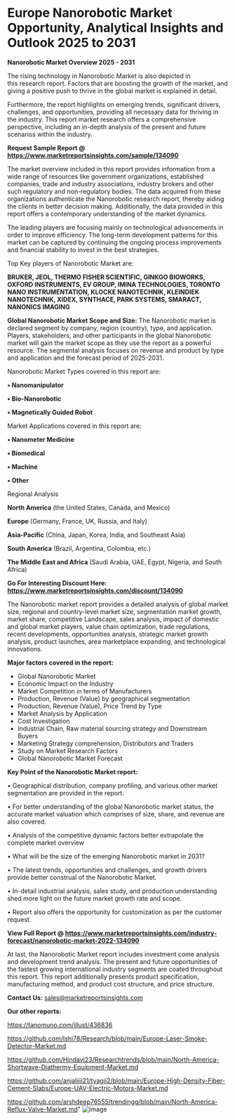# Europe Nanorobotic Market Opportunity, Analytical Insights and Outlook 2025 to 2031

<Strong> Nanorobotic Market Overview 2025 - 2031</strong>

The rising technology in Nanorobotic Market is also depicted in this research report. Factors that are boosting the growth of the market, and giving a positive push to thrive in the global market is explained in detail.

Furthermore, the report highlights on emerging trends, significant drivers, challenges, and opportunities, providing all necessary data for thriving in the industry. This report market research offers a comprehensive perspective, including an in-depth analysis of the present and future scenarios within the industry.

<strong>Request Sample Report @ <a href=https://www.marketreportsinsights.com/sample/134090>https://www.marketreportsinsights.com/sample/134090</a></strong>

The market overview included in this report provides information from a wide range of resources like government organizations, established companies, trade and industry associations, industry brokers and other such regulatory and non-regulatory bodies. The data acquired from these organizations authenticate the Nanorobotic research report, thereby aiding the clients in better decision making. Additionally, the data provided in this report offers a contemporary understanding of the market dynamics.

The leading players are focusing mainly on technological advancements in order to improve efficiency. The long-term development patterns for this market can be captured by continuing the ongoing process improvements and financial stability to invest in the best strategies.

Top Key players of Nanorobotic Market are:

<strong>BRUKER, JEOL, THERMO FISHER SCIENTIFIC, GINKGO BIOWORKS, OXFORD INSTRUMENTS, EV GROUP, IMINA TECHNOLOGIES, TORONTO NANO INSTRUMENTATION, KLOCKE NANOTECHNIK, KLEINDIEK NANOTECHNIK, XIDEX, SYNTHACE, PARK SYSTEMS, SMARACT, NANONICS IMAGING</strong>

<strong><b>Global Nanorobotic Market Scope and Size:</b></strong>
The Nanorobotic market is declared segment by company, region (country), type, and application. Players, stakeholders, and other participants in the global Nanorobotic market will gain the market scope as they use the report as a powerful resource. The segmental analysis focuses on revenue and product by type and application and the forecast period of 2025-2031.

Nanorobotic Market Types covered in this report are:

<strong>• Nanomanipulator

• Bio-Nanorobotic

• Magnetically Guided Robot</strong>

Market Applications covered in this report are:

<strong>• Nanometer Medicine

• Biomedical

• Machine

• Other</strong> 

Regional Analysis

<strong>North America</strong> (the United States, Canada, and Mexico)

<strong>Europe</strong> (Germany, France, UK, Russia, and Italy)

<strong>Asia-Pacific</strong> (China, Japan, Korea, India, and Southeast Asia)

<strong>South America</strong> (Brazil, Argentina, Colombia, etc.)

<strong>The Middle East and Africa</strong> (Saudi Arabia, UAE, Egypt, Nigeria, and South Africa)

<strong>Go For Interesting Discount Here: <a href=https://www.marketreportsinsights.com/discount/134090>https://www.marketreportsinsights.com/discount/134090</a></strong>

The Nanorobotic market report provides a detailed analysis of global market size, regional and country-level market size, segmentation market growth, market share, competitive Landscape, sales analysis, impact of domestic and global market players, value chain optimization, trade regulations, recent developments, opportunities analysis, strategic market growth analysis, product launches, area marketplace expanding, and technological innovations.

<strong><b>Major factors covered in the report:</b></strong>
<ul>
  <li>Global Nanorobotic Market </li>
  <li>Economic Impact on the Industry</li>
  <li>Market Competition in terms of Manufacturers</li>
  <li>Production, Revenue (Value) by geographical segmentation</li>
  <li>Production, Revenue (Value), Price Trend by Type</li>
  <li>Market Analysis by Application</li>
  <li>Cost Investigation</li>
  <li>Industrial Chain, Raw material sourcing strategy and Downstream Buyers</li>
  <li>Marketing Strategy comprehension, Distributors and Traders</li>
  <li>Study on Market Research Factors</li>
  <li>Global Nanorobotic Market Forecast</li>
</ul>

<strong><b>Key Point of the Nanorobotic Market report:</b></strong>

• Geographical distribution, company profiling, and various other market segmentation are provided in the report.

• For better understanding of the global Nanorobotic market status, the accurate market valuation which comprises of size, share, and revenue are also covered.

• Analysis of the competitive dynamic factors better extrapolate the complete market overview

• What will be the size of the emerging Nanorobotic market in 2031?

• The latest trends, opportunities and challenges, and growth drivers provide better construal of the Nanorobotic Market.

• In-detail industrial analysis, sales study, and production understanding shed more light on the future market growth rate and scope.

• Report also offers the opportunity for customization as per the customer request.

<strong><b>View Full Report @ <a href=https://www.marketreportsinsights.com/industry-forecast/nanorobotic-market-2022-134090>https://www.marketreportsinsights.com/industry-forecast/nanorobotic-market-2022-134090</a></b></strong>


At last, the Nanorobotic Market report includes investment come analysis and development trend analysis. The present and future opportunities of the fastest growing international industry segments are coated throughout this report. This report additionally presents product specification, manufacturing method, and product cost structure, and price structure.

<strong>Contact Us:</strong>
sales@marketreportsinsights.com

<strong>Our other reports:</strong>

<a href=https://tanomuno.com/illust/436836>https://tanomuno.com/illust/436836</a>

<a href=https://github.com/Ishi78/Research/blob/main/Europe-Laser-Smoke-Detector-Market.md>https://github.com/Ishi78/Research/blob/main/Europe-Laser-Smoke-Detector-Market.md</a>

<a href=https://github.com/Hindavi23/Researchtrends/blob/main/North-America-Shortwave-Diathermy-Equipment-Market.md>https://github.com/Hindavi23/Researchtrends/blob/main/North-America-Shortwave-Diathermy-Equipment-Market.md</a>

<a href=https://github.com/anjaliiii21/tyagii2/blob/main/Europe-High-Density-Fiber-Cement-Slabs/Europe-UAV-Electric-Motors-Market.md>https://github.com/anjaliiii21/tyagii2/blob/main/Europe-High-Density-Fiber-Cement-Slabs/Europe-UAV-Electric-Motors-Market.md</a>

<a href=https://github.com/arshdeep76555/trendingg/blob/main/North-America-Reflux-Valve-Market.md>https://github.com/arshdeep76555/trendingg/blob/main/North-America-Reflux-Valve-Market.md</a>"
![image](https://github.com/user-attachments/assets/1ff06ded-6ab1-4dad-bfdb-92437a3cc390)
